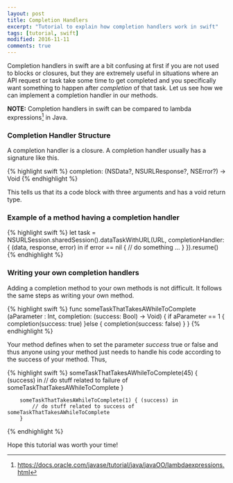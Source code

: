 ```yaml
---
layout: post
title: Completion Handlers
excerpt: "Tutorial to explain how completion handlers work in swift"
tags: [tutorial, swift]
modified: 2016-11-11
comments: true
---
```


Completion handlers in swift are a bit confusing at first if you are not used to blocks or closures, but they are extremely useful in situations where an API request or task take some time to get completed and you specifically want something to  happen after *completion* of that task. Let us see how we can implement a completion handler in our methods.

**NOTE:** Completion handlers in swift can be compared to lambda expressions[^1] in Java. 

[^1]: <https://docs.oracle.com/javase/tutorial/java/javaOO/lambdaexpressions.html>

### Completion Handler Structure

A completion handler is a closure. A completion handler usually has a signature like this. 

{% highlight swift %}
completion: (NSData?, NSURLResponse?, NSError?) -> Void
{% endhighlight %} 

This tells us that its a code block with three arguments and has a void return type. 

### Example of a method having a completion handler

{% highlight swift %}
let task = NSURLSession.sharedSession().dataTaskWithURL(URL, completionHandler: { (data, response, error) in
            if error == nil {
                // do something ...
            }
        }).resume()
{% endhighlight %}

### Writing your own completion handlers

Adding a completion method to your own methods is not difficult. It follows the same steps as writing your own method.

{% highlight swift %}
func someTaskThatTakesAWhileToComplete (aParameter : Int, completion: (success: Bool) -> Void) {
        if aParameter == 1 {
            completion(success: true)
        }else {
            completion(success: false)
        }
    }
{% endhighlight %}

Your method defines when to set the parameter *success* true or false and thus anyone using your method just needs to handle his code according to the success of your method. Thus,

{% highlight swift %}
someTaskThatTakesAWhileToComplete(45) { (success) in
            // do stuff related to failure of someTaskThatTakesAWhileToComplete
        }
        
        someTaskThatTakesAWhileToComplete(1) { (success) in
            // do stuff related to success of someTaskThatTakesAWhileToComplete
        }
{% endhighlight %}

Hope this tutorial was worth your time!

